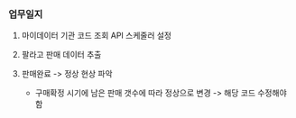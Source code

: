 ### 업무일지

1. 마이데이터 기관 코드 조회 API 스케줄러 설정

2. 팔라고 판매 데이터 추출

3. 판매완료 -> 정상 현상 파악

   - 구매확정 시기에 남은 판매 갯수에 따라 정상으로 변경 -> 해당 코드 수정해야함

